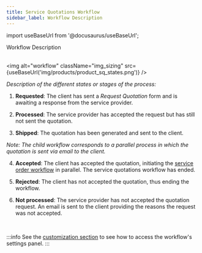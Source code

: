 ```yaml
---
title: Service Quotations Workflow
sidebar_label: Workflow Description
---
```


import useBaseUrl from '@docusaurus/useBaseUrl'; 

<span className="hero__title">Workflow Description</span>
<br/>
<br/>


<div className="container">
<div className="row">
<div className="col col--6">

<img alt="workflow" className="img_sizing" src={useBaseUrl('img/products/product_sq_states.png')} />

</div>
<div className="col col--6">

_Description of the different states or stages of the process:_

1. **Requested**: The client has sent a _Request Quotation_ form and is awaiting a response from the service provider.

2. **Processed**: The service provider has accepted the request but has still not sent the quotation.

3. **Shipped**: The quotation has been generated and sent to the client.

<div className="margin margin-left--lg">

_Note: The child workflow corresponds to a parallel process in which the quotation is sent via email to the client._

</div>

4. **Accepted**: The client has accepted the quotation, initiating the [service order workflow](/docs/products/service_orders/so_overview) in parallel. The service quotations workflow has ended.

5. **Rejected**: The client has not accepted the quotation, thus ending the workflow.

6. **Not processed**: The service provider has not accepted the quotation request. An email is sent to the client providing the reasons the request was not accepted.

</div>
</div>
</div>
<br/>

:::info
See the [customization section](/docs/products/setup/customization_examples/workflow_cm) to see how to access the workflow's settings panel.
:::
